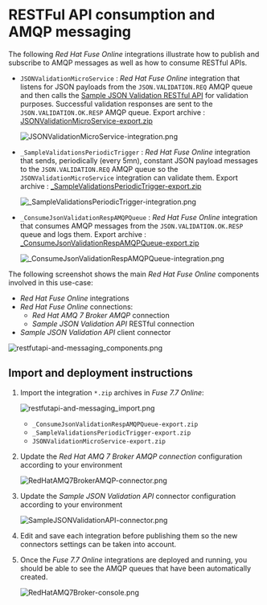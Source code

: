 # RESTFul API consumption and AMQP messaging

The following _Red Hat Fuse Online_ integrations illustrate how to publish and subscribe to AMQP messages as well as how to consume RESTful APIs.

- `JSONValidationMicroService` : _Red Hat Fuse Online_ integration that listens for JSON payloads from the `JSON.VALIDATION.REQ` AMQP queue and then calls the [Sample JSON Validation RESTful API](https://github.com/jeanNyil/fuse-7-springboot-demos/tree/master/sample-json-validation-api) for validation purposes. Successful validation responses are sent to the `JSON.VALIDATION.OK.RESP` AMQP queue. Export archive : [JSONValidationMicroService-export.zip](./integrations/JSONValidationMicroService-export.zip)

    ![JSONValidationMicroService-integration.png](../images/JSONValidationMicroService-integration.png)

- `_SampleValidationsPeriodicTrigger` : _Red Hat Fuse Online_ integration that sends, periodically (every 5mn), constant JSON payload messages to the `JSON.VALIDATION.REQ` AMQP queue so the `JSONValidationMicroService` integration can validate them. Export archive :  [_SampleValidationsPeriodicTrigger-export.zip](./integrations/_SampleValidationsPeriodicTrigger-export.zip)

    ![_SampleValidationsPeriodicTrigger-integration.png](../images/_SampleValidationsPeriodicTrigger-integration.png)

- `_ConsumeJsonValidationRespAMQPQueue` : _Red Hat Fuse Online_ integration that consumes AMQP messages from the `JSON.VALIDATION.OK.RESP` queue and logs them. Export archive :  [_ConsumeJsonValidationRespAMQPQueue-export.zip](./integrations/_ConsumeJsonValidationRespAMQPQueue-export.zip)

    ![_ConsumeJsonValidationRespAMQPQueue-integration.png](../images/_ConsumeJsonValidationRespAMQPQueue-integration.png)

The following screenshot shows the main _Red Hat Fuse Online_ components involved in this use-case:
- _Red Hat Fuse Online_ integrations
- _Red Hat Fuse Online_ connections:
    - _Red Hat AMQ 7 Broker AMQP_ connection
    - _Sample JSON Validation API_ RESTful connection
- _Sample JSON Validation API_ client connector

![restfutapi-and-messaging_components.png](../images/restfutapi-and-messaging_components.png)

## Import and deployment instructions

1. Import the integration `*.zip` archives in _Fuse 7.7 Online_:

    ![restfutapi-and-messaging_import.png](../images/restfutapi-and-messaging_import.png)
    - `_ConsumeJsonValidationRespAMQPQueue-export.zip`
    - `_SampleValidationsPeriodicTrigger-export.zip`
    - `JSONValidationMicroService-export.zip`

2. Update the _Red Hat AMQ 7 Broker AMQP connection_ configuration according to your environment

    ![RedHatAMQ7BrokerAMQP-connector.png](../images/RedHatAMQ7BrokerAMQP-connector.png)

3. Update the _Sample JSON Validation API_ connector configuration according to your environment

    ![SampleJSONValidationAPI-connector.png](../images/SampleJSONValidationAPI-connector.png)

4. Edit and save each integration before publishing them so the new connectors settings can be taken into account.

5. Once the _Fuse 7.7 Online_ integrations are deployed and running, you should be able to see the AMQP queues that have been automatically created.

    ![RedHatAMQ7Broker-console.png](../images/RedHatAMQ7Broker-console.png)

